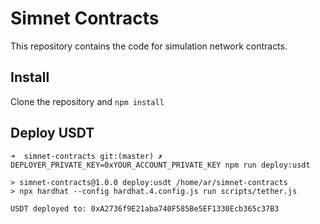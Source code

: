 # Simnet Contracts
This repository contains the code for simulation network contracts.

## Install
Clone the repository and `npm install`

## Deploy USDT
```
➜  simnet-contracts git:(master) ✗ DEPLOYER_PRIVATE_KEY=0xYOUR_ACCOUNT_PRIVATE_KEY npm run deploy:usdt

> simnet-contracts@1.0.0 deploy:usdt /home/ar/simnet-contracts
> npx hardhat --config hardhat.4.config.js run scripts/tether.js

USDT deployed to: 0xA2736f9E21aba740F585Be5EF1330Ecb365c37B3
```
